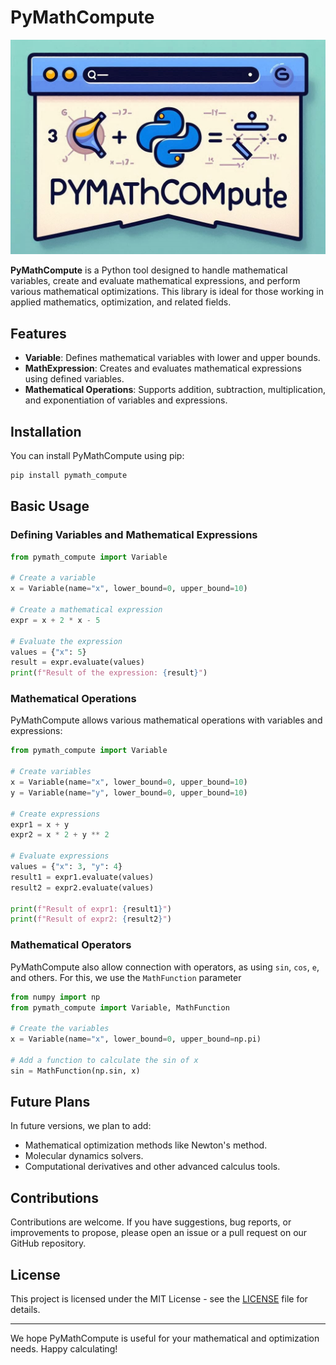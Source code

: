 # PyMathCompute

<img src="https://github.com/ricardoleal20/pymath_compute/blob/main/docs/public/banner.jpg" />

**PyMathCompute** is a Python tool designed to handle mathematical variables, create and evaluate mathematical expressions, and perform various mathematical optimizations. This library is ideal for those working in applied mathematics, optimization, and related fields.

## Features

- **Variable**: Defines mathematical variables with lower and upper bounds.
- **MathExpression**: Creates and evaluates mathematical expressions using defined variables.
- **Mathematical Operations**: Supports addition, subtraction, multiplication, and exponentiation of variables and expressions.

## Installation

You can install PyMathCompute using pip:

```bash
pip install pymath_compute
```

## Basic Usage

### Defining Variables and Mathematical Expressions

```python
from pymath_compute import Variable

# Create a variable
x = Variable(name="x", lower_bound=0, upper_bound=10)

# Create a mathematical expression
expr = x + 2 * x - 5

# Evaluate the expression
values = {"x": 5}
result = expr.evaluate(values)
print(f"Result of the expression: {result}")
```

### Mathematical Operations

PyMathCompute allows various mathematical operations with variables and expressions:

```python
from pymath_compute import Variable

# Create variables
x = Variable(name="x", lower_bound=0, upper_bound=10)
y = Variable(name="y", lower_bound=0, upper_bound=10)

# Create expressions
expr1 = x + y
expr2 = x * 2 + y ** 2

# Evaluate expressions
values = {"x": 3, "y": 4}
result1 = expr1.evaluate(values)
result2 = expr2.evaluate(values)

print(f"Result of expr1: {result1}")
print(f"Result of expr2: {result2}")
```

### Mathematical Operators

PyMathCompute also allow connection with operators, as using `sin`, `cos`, `e`, and others. For this, we use the `MathFunction` parameter

```python
from numpy import np
from pymath_compute import Variable, MathFunction

# Create the variables
x = Variable(name="x", lower_bound=0, upper_bound=np.pi)

# Add a function to calculate the sin of x
sin = MathFunction(np.sin, x)
```

## Future Plans

In future versions, we plan to add:

- Mathematical optimization methods like Newton's method.
- Molecular dynamics solvers.
- Computational derivatives and other advanced calculus tools.

## Contributions

Contributions are welcome. If you have suggestions, bug reports, or improvements to propose, please open an issue or a pull request on our GitHub repository.

## License

This project is licensed under the MIT License - see the [LICENSE](https://github.com/ricardoleal20/pymath_compute/blob/main/LICENSE) file for details.

---

We hope PyMathCompute is useful for your mathematical and optimization needs. Happy calculating!
